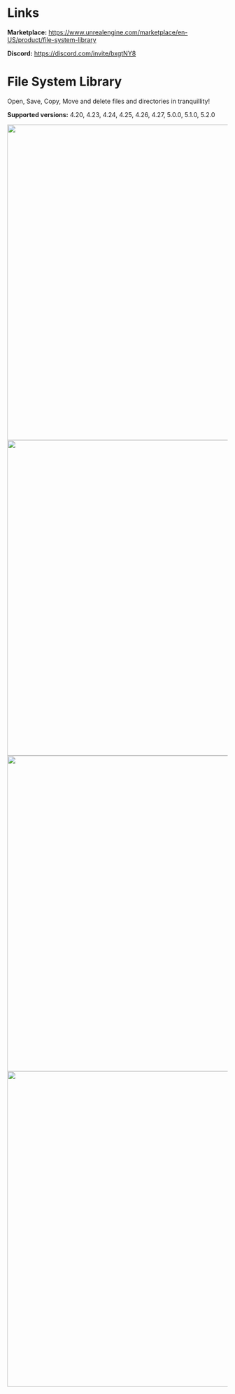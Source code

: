# Links

**Marketplace:** https://www.unrealengine.com/marketplace/en-US/product/file-system-library

**Discord:** https://discord.com/invite/bxgtNY8



# File System Library
 Open, Save, Copy, Move and delete files and directories in tranquillity!
 
 **Supported versions:** 4.20, 4.23, 4.24, 4.25, 4.26, 4.27, 5.0.0, 5.1.0, 5.2.0

<img src="https://cdn1.epicgames.com/ue/product/Screenshot/5-1920x1080-9bacfeb1072aee485f29c133854b5cae.png?resize=1&w=1920" width="720">
<img src="https://cdn1.epicgames.com/ue/product/Screenshot/203-1920x1080-e46ef5b20d506f1cd584d3b6d7719a77.png?resize=1&w=1920" width="720">
<img src="https://cdn1.epicgames.com/ue/product/Screenshot/4-1920x1080-72727ccf64981262a1c6fc9d757af9c3.png?resize=1&w=1920" width="720">
<img src="https://cdn1.epicgames.com/ue/product/Screenshot/3-1920x1080-ac3d45570c20b45a506dab474f908c23.png?resize=1&w=1920" width="720">
